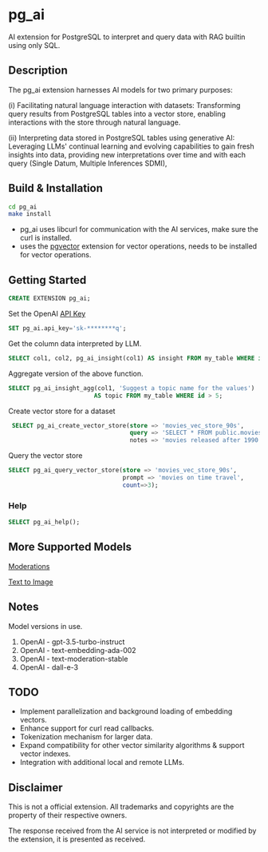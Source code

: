 # pg_ai

AI extension for PostgreSQL to interpret and query data with RAG builtin using only SQL.

## Description

The pg_ai extension harnesses AI models for two primary purposes:

(i) Facilitating natural language interaction with datasets:
Transforming query results from PostgreSQL tables into a vector store,
enabling interactions with the store through natural language.

(ii) Interpreting data stored in PostgreSQL tables using generative AI:
Leveraging LLMs' continual learning and evolving capabilities to gain fresh
insights into data, providing new interpretations over time and with each query
(Single Datum, Multiple Inferences SDMI),

## Build & Installation

```sh
cd pg_ai
make install
```
- pg_ai uses libcurl for communication with the AI services, make sure the curl is installed.
- uses the [pgvector](https://github.com/pgvector/pgvector) extension for vector operations, needs to be installed for vector operations.


## Getting Started

```sql
CREATE EXTENSION pg_ai;
```

Set the OpenAI [API Key](https://platform.openai.com/api-keys)
```sql
SET pg_ai.api_key='sk-********q';
```

Get the column data interpreted by LLM.
```sql
SELECT col1, col2, pg_ai_insight(col1) AS insight FROM my_table WHERE id > 5;
```

Aggregate version of the above function.
```sql
SELECT pg_ai_insight_agg(col1, 'Suggest a topic name for the values') 
                        AS topic FROM my_table WHERE id > 5;
```

Create vector store for a dataset
```sql
 SELECT pg_ai_create_vector_store(store => 'movies_vec_store_90s',
                                  query => 'SELECT * FROM public.movies WHERE release_year > 1990',
                                  notes => 'movies released after 1990');
```

Query the vector store
```sql
SELECT pg_ai_query_vector_store(store => 'movies_vec_store_90s',
                                prompt => 'movies on time travel',
                                count=>3);
```

### Help
```sql
SELECT pg_ai_help();
```

## More Supported Models

[Moderations](README_moderations.md)

[Text to Image](README_image_gen.md)

## Notes

Model versions in use.

1. OpenAI - gpt-3.5-turbo-instruct
2. OpenAI - text-embedding-ada-002
3. OpenAI - text-moderation-stable
4. OpenAI - dall-e-3

## TODO

* Implement parallelization and background loading of embedding vectors.
* Enhance support for curl read callbacks.
* Tokenization mechanism for larger data.
* Expand compatibility for other vector similarity algorithms & support vector indexes.
* Integration with additional local and remote LLMs.

## Disclaimer

This is not a official extension. All trademarks and copyrights are
the property of their respective owners.

The response received from the AI service is not interpreted or
modified by the extension, it is presented as received.